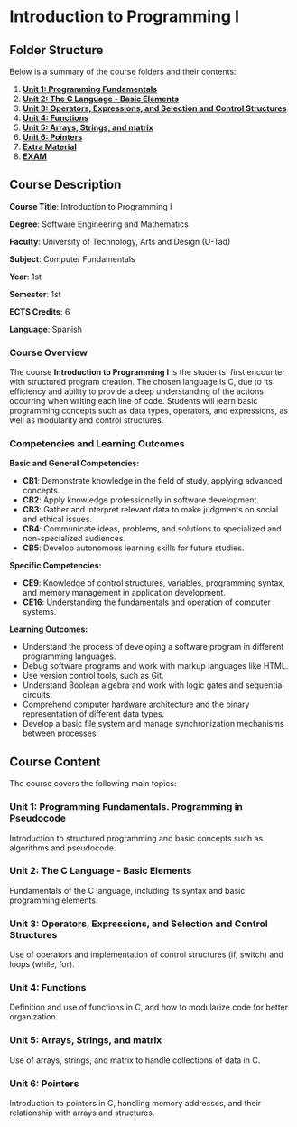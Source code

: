 # Introduction to Programming I 

## **Folder Structure**

Below is a summary of the course folders and their contents:

1. [**Unit 1: Programming Fundamentals**](U1/)
2. [**Unit 2: The C Language - Basic Elements**](U2/)
3. [**Unit 3: Operators, Expressions, and Selection and Control Structures**](U3/)
4. [**Unit 4: Functions**](U4/)
5. [**Unit 5: Arrays, Strings, and matrix**](U5/)
6. [**Unit 6: Pointers**](U6/)
7. [**Extra Material**](Extra_Material/)
8. [**EXAM**](EXAM/)


## **Course Description**

**Course Title**: Introduction to Programming I

**Degree**: Software Engineering and Mathematics

**Faculty**: University of Technology, Arts and Design (U-Tad)

**Subject**: Computer Fundamentals

**Year**: 1st

**Semester**: 1st

**ECTS Credits**: 6

**Language**: Spanish

### **Course Overview**

The course **Introduction to Programming I** is the students' first encounter with structured program creation. The chosen language is C, due to its efficiency and ability to provide a deep understanding of the actions occurring when writing each line of code. Students will learn basic programming concepts such as data types, operators, and expressions, as well as modularity and control structures.

### **Competencies and Learning Outcomes**

**Basic and General Competencies:**

- **CB1**: Demonstrate knowledge in the field of study, applying advanced concepts.
- **CB2**: Apply knowledge professionally in software development.
- **CB3**: Gather and interpret relevant data to make judgments on social and ethical issues.
- **CB4**: Communicate ideas, problems, and solutions to specialized and non-specialized audiences.
- **CB5**: Develop autonomous learning skills for future studies.

**Specific Competencies:**

- **CE9**: Knowledge of control structures, variables, programming syntax, and memory management in application development.
- **CE16**: Understanding the fundamentals and operation of computer systems.

**Learning Outcomes:**

- Understand the process of developing a software program in different programming languages.
- Debug software programs and work with markup languages like HTML.
- Use version control tools, such as Git.
- Understand Boolean algebra and work with logic gates and sequential circuits.
- Comprehend computer hardware architecture and the binary representation of different data types.
- Develop a basic file system and manage synchronization mechanisms between processes.

## **Course Content**

The course covers the following main topics:

### **Unit 1: Programming Fundamentals. Programming in Pseudocode**

Introduction to structured programming and basic concepts such as algorithms and pseudocode.

### **Unit 2: The C Language - Basic Elements**

Fundamentals of the C language, including its syntax and basic programming elements.

### **Unit 3: Operators, Expressions, and Selection and Control Structures**

Use of operators and implementation of control structures (if, switch) and loops (while, for).

### **Unit 4: Functions**

Definition and use of functions in C, and how to modularize code for better organization.

### **Unit 5: Arrays, Strings, and matrix**

Use of arrays, strings, and matrix to handle collections of data in C.

### **Unit 6: Pointers**

Introduction to pointers in C, handling memory addresses, and their relationship with arrays and structures.